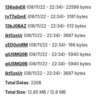 [**136sdnE6**](/data/136sdnE6.txt) (08/11/22 - 22:34)- 22598 bytes

[**tvT7qQmE**](/data/tvT7qQmE.txt) (08/11/22 - 22:34)- 3181 bytes

[**13bJ0BAZ**](/data/13bJ0BAZ.txt) (08/11/22 - 22:34)- 512 bytes

[**ikt5zeUr**](/data/ikt5zeUr.txt) (08/11/22 - 22:34)- 3687 bytes

[**zED0xhRM**](/data/zED0xhRM.txt) (08/11/22 - 22:34)- 166 bytes

[**giUSMQ9B**](/data/giUSMQ9B.txt) (08/11/22 - 22:34)- 5940 bytes

[**giUSMQ9B**](/data/giUSMQ9B.txt) (08/11/22 - 22:34)- 5940 bytes

[**ikt5zeUr**](/data/ikt5zeUr.txt) (08/11/22 - 22:34)- 3687 bytes

**Total Datas**: 2208

**Total Size**: 12.85 MB / 12.8 MB